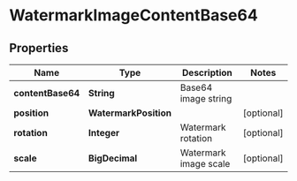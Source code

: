 

# WatermarkImageContentBase64


## Properties

| Name | Type | Description | Notes |
|------------ | ------------- | ------------- | -------------|
|**contentBase64** | **String** | Base64 image string |  |
|**position** | **WatermarkPosition** |  |  [optional] |
|**rotation** | **Integer** | Watermark rotation |  [optional] |
|**scale** | **BigDecimal** | Watermark image scale |  [optional] |



